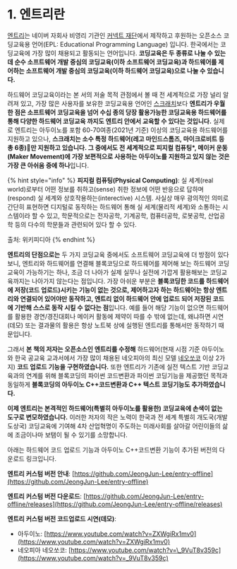 # 1. 엔트리란

[엔트리](https://play-entry.org)는 네이버 자회사 비영리 기관인 [커넥트 재단](https://connect.or.kr)에서 제작하고 후원하는 오픈소스 코딩교육용 언어\(EPL: Educational Programming Language\) 입니다. 한국에서는 코딩교육에 가장 많이 채용되고 활동되는 언어입니다. **코딩교육은 두 종류로 나눌 수 있는데 순수 소프트웨어 개발 중심의 코딩교육\(이하 소프트웨어 코딩교육\)과 하드웨어를 제어하는 소프트웨어 개발 중심의 코딩교육\(이하 하드웨어 코딩교육\)으로 나눌 수 있습니다.**

하드웨어 코딩교육이라는 본 서의 저술 목적 관점에서 볼 때 전 세계적으로 가장 널리 알려져 있고, 가장 많은 사용자를 보유한 코딩교육용 언어인 [스크래치](https://scratch.mit.edu)보다 **엔트리가 우월한 점은 소프트웨어 코딩교육을 넘어 수십 종의 당장 활용가능한 코딩교육용 하드웨어를 통해 다양한 하드웨어 코딩교육 까지도 엔트리 안에서 교육할 수 있다는 것입니다.** 실제로 엔트리는 아두이노를 포함 60-70여종\(2021년 기준\) 이상의 코딩교육용 하드웨어를 지원하고 있으나, **스크래치는 소수 특정 하드웨어\(레고 마인드스톰즈, 마이크로비트 등 총 6종\)만 지원하고 있습니다. 그 중에서도 전 세계적으로 피지컬 컴퓨팅\*, 메이커 운동\(Maker Movement\)에 가장 보편적으로 사용하는 아두이노를 지원하고 있지 않는 것은 가장 큰 아쉬움 중에 하나**입니다.

{% hint style="info" %}
**피지컬 컴퓨팅\(Physical Computing\)**: 실 세계\(real world\)로부터 어떤 정보를 취하고\(sense\) 취한 정보에 어떤 반응으로 답하며\(respond\) 실 세계와 상호작용하는\(interective\) 시스템. 사실상 매우 광의적인 의미로  간단히 표현하면 디지털로 동작하는 하드웨어 통해 실 세계\(물리적 세계\)와 소통하는 시스템이라 할 수 있고, 학문적으로는 전자공학, 기계공학, 컴퓨터공학, 로봇공학, 산업공학 등의 다수의 학문들과 관련되어 있다 할 수 있다.

출처: 위키피디아
{% endhint %}

**엔트리의 단점으로는** 두 가지 코딩교육 중에서도 소프트웨어 코딩교육에 더 방점이 있다 보니, 엔트리와 하드웨어를 연결해 블록코딩으로 하드웨어를 제어해 보는 하드웨어 코딩교육이 가능하기는 하나, 조금 더 나아가 실제 실무나 실전에 가깝게 활용해보는 코딩교육까지는 나아가지 않는다는 점입니다. 가장 아쉬운 부분은 **블록코딩한 코드를 하드웨어에 저장\(코드 업로드\)시키는 기능이 없는 것으로, 제어하고자 하는 하드웨어는 항상 엔트리와 연결되어 있어야만 동작하고, 엔트리 없이 하드웨어 안에 업로드 되어 저장된 코드에 기반해 스스로 동작 시킬 수 없다는 점**입니다. 예를 들어 해당 기능이 없으면  하드웨어를 활용한 경연/경진대회나 메이커 활동에 제약이 따를 수 밖에 없는데, 왜냐하면 시연\(데모\) 또는 결과물의 활용은 항상 노트북 상에 실행된 엔트리를 통해서만 동작하기 때문입니다.

그래서 **본 책의 저자는 오픈소스인 엔트리를 수정해** 하드웨어\(현재 시점 기준 아두이노와 한국 공교육 교과서에서 가장 많이 채용된 네오피아의 최신 모델 [네오쏘코](http://neobot.co.kr/product/%EB%84%A4%EC%98%A4%EC%8F%98%EC%BD%94/223/) 이상 2가지\) **코드 업로드 기능을 구현하였습니다.** 또한 엔트리가 기존에 실전 텍스트 기반 코딩교육과의 연계를 위해 블록코딩의 파이썬 코드변환과 파이썬 코딩기능을 제공했던 목적과 동일하게 **블록코딩의 아두이노 C++코드변환과 C++ 텍스트 코딩기능도 추가하였습니다.** 

**이제 엔트리는 본격적인 하드웨어\(특별히 아두이노를 활용한\) 코딩교육에 손색이 없는 도구로 변모하였습니다.** 이러한 저자의 작은 노력이 한국과 전 세계 특별히 개도국\(개발도상국\) 코딩교육에 기여해 4차 산업혁명이 주도하는 미래사회를 살아갈 어린이들의 삶에 조금이나마 보탬이 될 수 있기를 소망합니다.

아래는 하드웨어 코드 업로드 기능과 아두이노 C++코드변환 기능이 추가된 버전의 다운로드 링크입니다.

**엔트리 커스텀 버전 안내**: [https://github.com/JeongJun-Lee/entry-offline](https://github.com/JeongJun-Lee/entry-offline)

**엔트리 커스텀 버전 다운로드**:  [https://github.com/JeongJun-Lee/entry-offline/releases](https://github.com/JeongJun-Lee/entry-offline/releases)

**엔트리 커스텀 버전 코드업로드 시연\(데모\)**:

* 아두이노: [https://www.youtube.com/watch?v=ZXWgiRx1mv0](https://www.youtube.com/watch?v=ZXWgiRx1mv0)
* 네오피아 네오쏘코: [https://www.youtube.com/watch?v=\_9VuT8v359c](https://www.youtube.com/watch?v=_9VuT8v359c)

